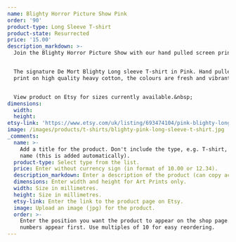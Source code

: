 ```yaml
---
name: Blighty Horror Picture Show Pink
order: '90'
product-type: Long Sleeve T-shirt
product-state: Resurrected
price: '15.00'
description_markdown: >-
  Join the Blighty Horror Picture Show with our hand pulled screen printed top\!


  The signature De Mort Blighty Long sleeve T-shirt in Pink. Hand pulled screen
  print on high quality heavy cotton, the colours are fresh and vibrant.


  View product on Etsy for sizes currently available.&nbsp;
dimensions:
  width:
  height:
etsy-link: 'https://www.etsy.com/uk/listing/693474104/pink-blighty-long-sleeve'
image: /images/products/t-shirts/blighty-pink-long-sleeve-t-shirt.jpg
_comments:
  name: >-
    Add a title for the product. Don't include the type, e.g. T-shirt, in the
    name (this is added automatically).
  product-type: Select type from the list.
  price: Enter without currency sign (in format of 10.00 or 12.34).
  description_markdown: Enter a description of the product (can copy across from Etsy).
  dimensions: Enter width and height for Art Prints only.
  width: Size in millimetres.
  height: Size in millimetres.
  etsy-link: Enter the link to the product page on Etsy.
  image: Upload an image (jpg) for the product.
  order: >-
    Enter the position you want the product to appear on the shop page. Lower
    numbers appear first. Use multiples of 10 for easy reordering.
---
```

